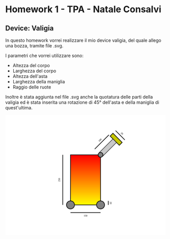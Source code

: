 # Homework 1 - TPA - Natale Consalvi
## Device: Valigia

In questo homework vorrei realizzare il mio device valigia, del quale allego una bozza, tramite file .svg.
  
I parametri che vorrei utilizzare sono:
- Altezza del corpo
- Larghezza del corpo
- Altezza dell'asta
- Larghezza della maniglia
- Raggio delle ruote


Inoltre è stata aggiunta nel file .svg anche la quotatura delle parti della valigia ed è stata inserita una rotazione di 45° dell'asta e della maniglia di quest'ultima.

![alt text](https://github.com/NataleConsalvi/homeworktpa-nc/blob/main/bozzadevice.svg)
